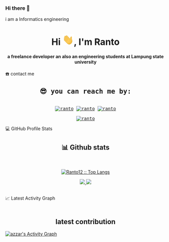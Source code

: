 ### Hi there 👋

i am a Informatics engineering

<div align="center">
<h1 align="center">Hi <img width="35" src="https://github.com/Ranto12/Ranto12/blob/main/resources/img/waving.gif">, I'm Ranto</h1>
<h4 align="center">a freelance developer an also an engineering students at Lampung state university</h4>
</div>

<!-- <div align="center">
  <a href="https://Ranto12.github.io/Ranto12/">
  <img  src="https://github.com/Ranto12/Ranto12/blob/main/resources/img/grid-snake.svg"
       alt="snake" /></a>
</div> -->


  <summary>☎️ contact me</summary>
<div>
  <samp>
    <h2 align="center">😎 you can reach me by:</h2>
    <p align="center">
      <br/>
      <a href="https://www.linkedin.com/in/ranto-6266101a3/" target="blank"><img align="center"
         src="https://img.shields.io/badge/linkedin-%231DA1F2.svg?style=for-the-badge&logo=linkedin&logoColor=white"
         alt="ranto" height="30"/></a>
      <a href="https://fb.com/ranto.koplak.121519" target="blank"><img align="center"
         src="https://img.shields.io/badge/facebook-4267B2.svg?style=for-the-badge&logo=facebook&logoColor=white"
         alt="ranto" height="30"/></a>
      <a href="mailto:rantoirwanda08@gmail.com" target="blank"><img align="center"
         src="https://img.shields.io/badge/gmail-EA4335.svg?style=for-the-badge&logo=gmail&logoColor=white"
         alt="ranto" height="30"/></a>
    </p>
  <p align="center">
      <a href="https://instagram.com/ranto21" target="blank"><img align="center"
         src="https://img.shields.io/badge/instagram-%23E4405F.svg?style=for-the-badge&logo=Instagram&logoColor=white"
         alt="ranto" height="30"/></a>
      <br>
    </p>
  </samp>
</div>



  <summary>💻 GitHub Profile Stats</summary>
  <div>
    <h2 align="center"> 📊 Github stats </h2>
      <br/>
        <p align="center">
          <a href="https://github.com/Ranto12/">
          <img src="https://github-readme-stats.vercel.app/api/top-langs/?username=Ranto12&langs_count=6&theme=gruvbox&layout=compact&hide_border=true" alt="Ranto12 :: Top Langs" /></a>
        </p>
        <p align="center">
          <a href="https://github.com/Ranto12/">
          <img width="49.5%" src="https://github-readme-stats.vercel.app/api?username=Ranto12&show_icons=true&theme=gruvbox&hide_border=true" />
          <img width="49.5%" src="https://github-readme-streak-stats.herokuapp.com/?user=Ranto12&theme=gruvbox&hide_border=true" />
          </a>
       </p>
     <br>
  </div>    

  <summary>📈 Latest Activity Graph</summary>
  <br/>
  <h2 align="center"> latest contribution </h2>
<a href="https://github.com/Ranto12/github-readme-activity-graph"><img alt="azzar's Activity Graph" src="https://activity-graph.herokuapp.com/graph/?username=Ranto12&bg_color=000&color=fff&line=00E676&point=fff&hide_border=true" /></a>
